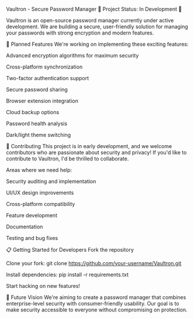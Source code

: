 Vaultron - Secure Password Manager
🚧 Project Status: In Development 🚧

Vaultron is an open-source password manager currently under active development. We are building a secure, user-friendly solution for managing your passwords with strong encryption and modern features.

🌟 Planned Features
We're working on implementing these exciting features:

Advanced encryption algorithms for maximum security

Cross-platform synchronization

Two-factor authentication support

Secure password sharing

Browser extension integration

Cloud backup options

Password health analysis

Dark/light theme switching

🤝 Contributing
This project is in early development, and we welcome contributors who are passionate about security and privacy! If you'd like to contribute to Vaultron, I'd be thrilled to collaborate.

Areas where we need help:

Security auditing and implementation

UI/UX design improvements

Cross-platform compatibility

Feature development

Documentation

Testing and bug fixes

📋 Getting Started for Developers
Fork the repository

Clone your fork: git clone https://github.com/your-username/Vaultron.git

Install dependencies: pip install -r requirements.txt

Start hacking on new features!

🔮 Future Vision
We're aiming to create a password manager that combines enterprise-level security with consumer-friendly usability. Our goal is to make security accessible to everyone without compromising on protection.
